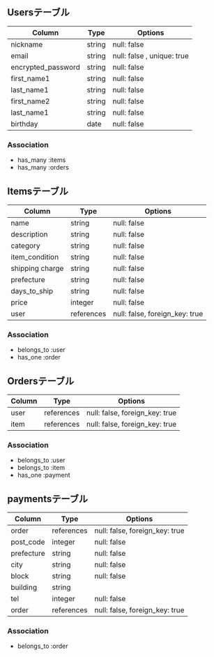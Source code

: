 ## Usersテーブル

| Column             | Type    | Options     |
| ------------------ | ------- | ----------- |
| nickname           | string  | null: false |
| email              | string  | null: false , unique: true|
| encrypted_password | string  | null: false |
| first_name1        | string  | null: false |
| last_name1         | string  | null: false |
| first_name2        | string  | null: false |
| last_name1         | string  | null: false |
| birthday           | date    | null: false |

### Association
- has_many :items
- has_many :orders


## Itemsテーブル

| Column         | Type      | Options     |
| -------------- | --------- | ----------- |
| name           | string    | null: false |
| description    | string    | null: false |
| category       | string    | null: false |
| item_condition | string    | null: false |
| shipping charge| string    | null: false |
| prefecture     | string    | null: false |
| days_to_ship   | string    | null: false |
| price          | integer   | null: false |
| user           | references| null: false, foreign_key: true |

### Association
- belongs_to :user
- has_one :order


## Ordersテーブル

| Column        | Type      | Options     |
| ------------- | --------- | ----------- |
| user          | references| null: false, foreign_key: true |
| item          | references| null: false, foreign_key: true |

### Association
- belongs_to :user
- belongs_to :item
- has_one :payment


## paymentsテーブル

| Column        | Type      | Options     |
| ------------- | --------- | ----------- |
| order         | references| null: false, foreign_key: true |
| post_code     | integer   | null: false |
| prefecture    | string    | null: false |
| city          | string    | null: false |
| block         | string    | null: false |
| building      | string    |
| tel           | integer   | null: false |
| order         | references| null: false, foreign_key: true |


### Association
- belongs_to :order